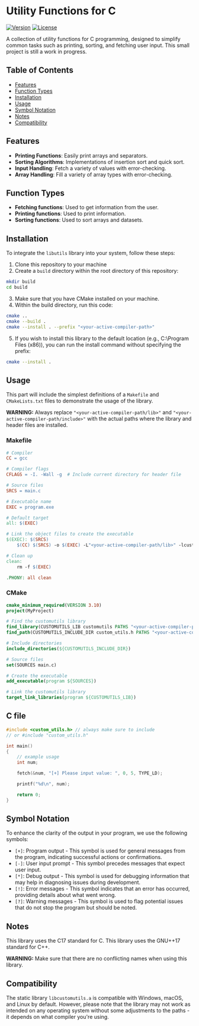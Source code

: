# Utility Functions for C

[![Version](https://img.shields.io/badge/version-v1.1.0-red.svg)](https://shields.io/)
[![License](https://img.shields.io/badge/license-MIT-brightgreen.svg)](https://choosealicense.com/)

A collection of utility functions for C programming, designed to simplify common tasks such as printing, sorting, and fetching user input. This small project is still a work in progress.

## Table of Contents

- [Features](#features)
- [Function Types](#function-types)
- [Installation](#installation)
- [Usage](#usage)
- [Symbol Notation](#symbol-notation)
- [Notes](#notes)
- [Compatibility](#compatibility)

## Features

- **Printing Functions**: Easily print arrays and separators.
- **Sorting Algorithms**: Implementations of insertion sort and quick sort.
- **Input Handling**: Fetch a variety of values with error-checking.
- **Array Handling**: Fill a variety of array types with error-checking.

## Function Types

- **Fetching functions**: Used to get information from the user.
- **Printing functions**: Used to print information.
- **Sorting functions**: Used to sort arrays and datasets.

## Installation

To integrate the `libutils` library into your system, follow these steps:

1. Clone this repository to your machine
2. Create a `build` directory within the root directory of this repository:

```bash
mkdir build
cd build
```

3. Make sure that you have CMake installed on your machine.
4. Within the build directory, run this code:

```bash
cmake ..
cmake --build .
cmake --install . --prefix "<your-active-compiler-path>"
```

5. If you wish to install this library to the default location (e.g., C:\Program Files (x86)), you can run the install command without specifying the prefix:

```bash
cmake --install .
```

## Usage

This part will include the simplest definitions of a `Makefile` and `CMakeLists.txt` files
to demonstrate the usage of the library.

**WARNING:** Always replace `"<your-active-compiler-path/lib>"` and `"<your-active-compiler-path/include>"` with the actual paths where the library and header files are installed.

### Makefile

```makefile
# Compiler
CC = gcc

# Compiler flags
CFLAGS = -I. -Wall -g  # Include current directory for header file

# Source files
SRCS = main.c

# Executable name
EXEC = program.exe

# Default target
all: $(EXEC)

# Link the object files to create the executable
$(EXEC): $(SRCS)
	$(CC) $(SRCS) -o $(EXEC) -L"<your-active-compiler-path/lib>" -lcustomutils

# Clean up
clean:
	rm -f $(EXEC)

.PHONY: all clean
```

### CMake

```cmake
cmake_minimum_required(VERSION 3.10)
project(MyProject)

# Find the customutils library
find_library(CUSTOMUTILS_LIB customutils PATHS "<your-active-compiler-path/lib>")
find_path(CUSTOMUTILS_INCLUDE_DIR custom_utils.h PATHS "<your-active-compiler-path/include>")

# Include directories
include_directories(${CUSTOMUTILS_INCLUDE_DIR})

# Source files
set(SOURCES main.c)

# Create the executable
add_executable(program ${SOURCES})

# Link the customutils library
target_link_libraries(program ${CUSTOMUTILS_LIB})
```

## C file
```c
#include <custom_utils.h> // always make sure to include
// or #include "custom_utils.h"

int main()
{
    // example usage
    int num;

    fetch(&num, "[+] Please input value: ", 0, 5, TYPE_LD);

    printf("%d\n", num);

    return 0;
}
```

## Symbol Notation

To enhance the clarity of the output in your program, we use the following symbols:

- `[+]`: Program output - This symbol is used for general messages from the program, indicating successful actions or confirmations.
- `[-]`: User input prompt - This symbol precedes messages that expect user input.
- `[*]`: Debug output - This symbol is used for debugging information that may help in diagnosing issues during development.
- `[!]`: Error messages - This symbol indicates that an error has occurred, providing details about what went wrong.
- `[?]`: Warning messages - This symbol is used to flag potential issues that do not stop the program but should be noted.

## Notes

This library uses the C17 standard for C.
This library uses the GNU++17 standard for C++.

**WARNING:** Make sure that there are no conflicting names when using this library.

## Compatibility

The static library `libcustomutils.a` is compatible with Windows, macOS, and Linux by default. However, please note that the library may not work as intended on any operating system without some adjustments to the paths - it depends on what compiler you're using.
